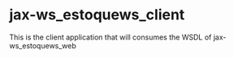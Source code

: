 # jax-ws_estoquews_client
This is the client application that will consumes the WSDL of jax-ws_estoquews_web
